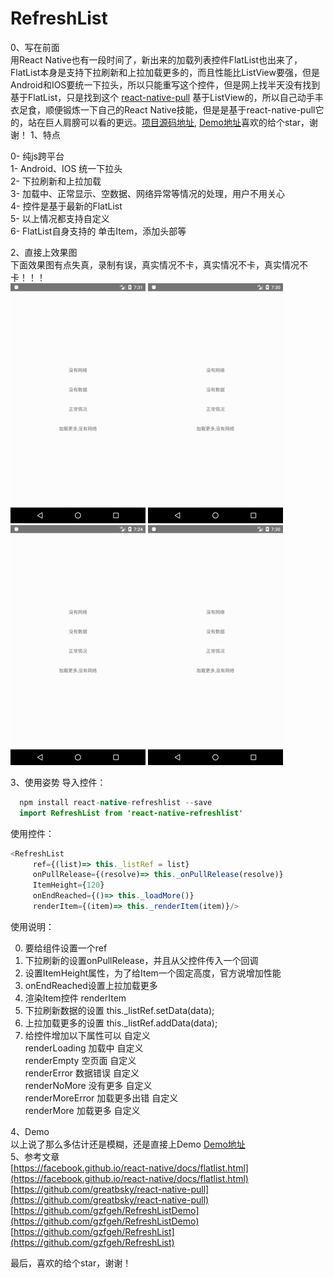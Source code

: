 # RefreshList
0、写在前面 <br>
用React Native也有一段时间了，新出来的加载列表控件FlatList也出来了，FlatList本身是支持下拉刷新和上拉加载更多的，而且性能比ListView要强，但是Android和IOS要统一下拉头，所以只能重写这个控件，但是网上找半天没有找到基于FlatList，只是找到这个 [react-native-pull](https://github.com/greatbsky/react-native-pull) 基于ListView的，所以自己动手丰衣足食，顺便锻炼一下自己的React Native技能，但是是基于react-native-pull它的，站在巨人肩膀可以看的更远。[项目源码地址](https://github.com/gzfgeh/RefreshList), [Demo地址](https://github.com/gzfgeh/RefreshListDemo)喜欢的给个star，谢谢！
1、特点 <br>

  0- 纯js跨平台 <br>
  1- Android、IOS 统一下拉头 <br>
  2- 下拉刷新和上拉加载 <br>
  3- 加载中、正常显示、空数据、网络异常等情况的处理，用户不用关心 <br>
  4- 控件是基于最新的FlatList <br>
  5- 以上情况都支持自定义 <br>
  6- FlatList自身支持的 单击Item，添加头部等 <br>

2、直接上效果图 <br>
  下面效果图有点失真，录制有误，真实情况不卡，真实情况不卡，真实情况不卡！！！ <br>
![正常情况](/screen/normal.gif)
![空数据情况](/screen/empty.gif)
![异常情况](/screen/error.gif)
![加载更多异常](/screen/moreerror.gif)

3、使用姿势 
导入控件：
```java
  npm install react-native-refreshlist --save
  import RefreshList from 'react-native-refreshlist'
```
使用控件：
```javascript
<RefreshList
     ref={(list)=> this._listRef = list}
     onPullRelease={(resolve)=> this._onPullRelease(resolve)}
     ItemHeight={120}
     onEndReached={()=> this._loadMore()}
     renderItem={(item)=> this._renderItem(item)}/>
```
使用说明：<br>

   0. 要给组件设置一个ref <br>
   1. 下拉刷新的设置onPullRelease，并且从父控件传入一个回调 <br>
   2. 设置ItemHeight属性，为了给Item一个固定高度，官方说增加性能 <br>
   3. onEndReached设置上拉加载更多 <br>
   4. 渲染Item控件 renderItem <br>
   5. 下拉刷新数据的设置 this._listRef.setData(data); <br>
   6. 上拉加载更多的设置 this._listRef.addData(data); <br>
   7. 给控件增加以下属性可以 自定义 <br>
        renderLoading 加载中 自定义 <br>
        renderEmpty 空页面 自定义 <br>
        renderError 数据错误 自定义 <br>
        renderNoMore 没有更多 自定义 <br>
        renderMoreError 加载更多出错 自定义 <br>
        renderMore 加载更多 自定义 <br>

4、Demo <br>
以上说了那么多估计还是模糊，还是直接上Demo
[Demo地址](https://github.com/gzfgeh/RefreshListDemo) <br>
5、参考文章 <br>
[https://facebook.github.io/react-native/docs/flatlist.html](https://facebook.github.io/react-native/docs/flatlist.html)
[https://github.com/greatbsky/react-native-pull](https://github.com/greatbsky/react-native-pull)
[https://github.com/gzfgeh/RefreshListDemo](https://github.com/gzfgeh/RefreshListDemo)
[https://github.com/gzfgeh/RefreshList](https://github.com/gzfgeh/RefreshList)

最后，喜欢的给个star，谢谢！
